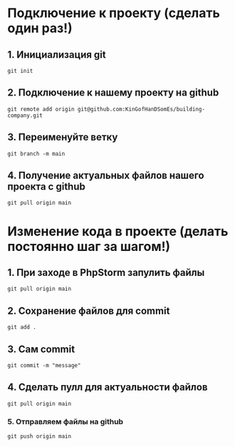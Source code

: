 # Подключение к проекту (сделать один раз!)
## 1. Инициализация git
```
git init
```
## 2. Подключение к нашему проекту на github
```
git remote add origin git@github.com:KinGofHanDSomEs/building-company.git
```
## 3. Переименуйте ветку
```
git branch -m main
```
## 4. Получение актуальных файлов нашего проекта с github
```
git pull origin main
```
# Изменение кода в проекте (делать постоянно шаг за шагом!)
## 1. При заходе в PhpStorm запулить файлы
```
git pull origin main
```
## 2. Сохранение файлов для commit
```
git add .
```
## 3. Сам commit
```
git commit -m "message"
```
## 4. Сделать пулл для актуальности файлов
```
git pull origin main
```
### 5. Отправляем файлы на github
```
git push origin main
```
